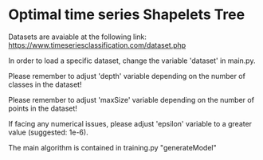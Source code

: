 # Optimal time series Shapelets Tree

Datasets are avaiable at the following link: https://www.timeseriesclassification.com/dataset.php

In order to load a specific dataset, change the variable 'dataset' in main.py.

Please remember to adjust 'depth' variable depending on the number of classes in the dataset!

Please remember to adjust 'maxSize' variable depending on the number of points in the dataset!

If facing any numerical issues, please adjust 'epsilon' variable to a greater value (suggested: 1e-6).

The main algorithm is contained in training.py "generateModel"

